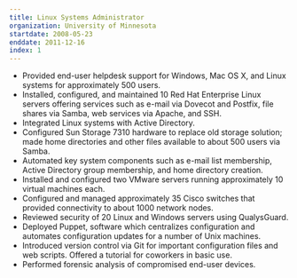 ```yaml
---
title: Linux Systems Administrator
organization: University of Minnesota
startdate: 2008-05-23
enddate: 2011-12-16
index: 1
---
```


* Provided end-user helpdesk support for Windows, Mac OS X, and Linux systems
  for approximately 500 users.
* Installed, configured, and maintained 10 Red Hat Enterprise Linux servers
  offering services such as e-mail via Dovecot and Postfix, file shares via
  Samba, web services via Apache, and SSH.
* Integrated Linux systems with Active Directory.
* Configured Sun Storage 7310 hardware to replace old storage solution; made
  home directories and other files available to about 500 users via Samba.
* Automated key system components such as e-mail list membership, Active
  Directory group membership, and home directory creation.
* Installed and configured two VMware servers running approximately 10 virtual
  machines each.
* Configured and managed approximately 35 Cisco switches that provided
  connectivity to about 1000 network nodes.
* Reviewed security of 20 Linux and Windows servers using QualysGuard.
* Deployed Puppet, software which centralizes configuration and automates
  configuration updates for a number of Unix machines.
* Introduced version control via Git for important configuration files and web
  scripts. Offered a tutorial for coworkers in basic use.
* Performed forensic analysis of compromised end-user devices.
